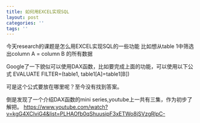 ```yaml
---
title: 如何用EXCEL实现SQL
layout: post
categories: ''
tags: ''
---
```

今天research的课题是怎么用EXCEL实现SQL的一些功能
比如想从table 1中筛选出column A = column B 的所有数据

Google了一下貌似可以使用DAX函数，比如要完成上面的功能，可以使用以下公式
EVALUATE FILTER=(table1, table1[A]=table1[B])

可是这个公式要放在哪里呢？至今没有找到答案。

倒是发现了一个介绍DAX函数的mini series,youtube上一共有三集，作为初步了解把。
https://www.youtube.com/watch?v=kgG4XClviG4&list=PLHAOfb0qShuusipF3xETWo8jSVzgRlpC-